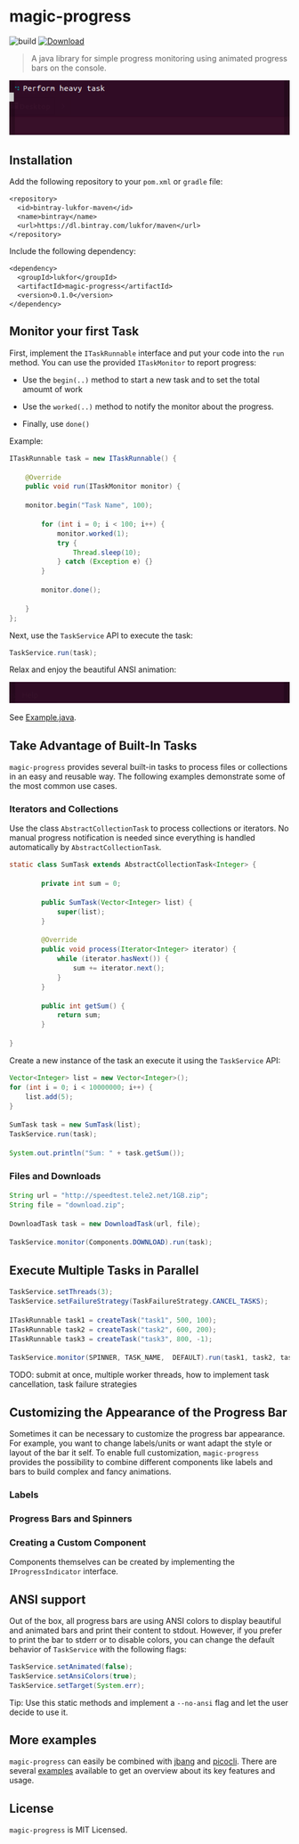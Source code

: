 # magic-progress

![build](https://github.com/lukfor/magic-progress/workflows/build/badge.svg)
[ ![Download](https://api.bintray.com/packages/lukfor/maven/magic-progress/images/download.svg) ](https://bintray.com/lukfor/maven/magic-progress/_latestVersion)

> A java library for simple progress monitoring using animated progress bars on the console.

![Showcase](examples/showcase.gif)

## Installation

Add the following repository to your `pom.xml` or `gradle` file:

    <repository>
      <id>bintray-lukfor-maven</id>
      <name>bintray</name>
      <url>https://dl.bintray.com/lukfor/maven</url>
    </repository>

Include the following dependency:

    <dependency>
      <groupId>lukfor</groupId>
      <artifactId>magic-progress</artifactId>
      <version>0.1.0</version>
    </dependency>

## Monitor your first Task

First, implement the `ITaskRunnable` interface and put your code into the `run` method. You can use the provided `ITaskMonitor` to report progress:

-   Use the `begin(..)` method to start a new task and to set the total amoumt of work

-   Use the `worked(..)` method to notify the monitor about the progress.

-   Finally, use `done()`

Example:

```java
ITaskRunnable task = new ITaskRunnable() {

	@Override
	public void run(ITaskMonitor monitor) {

	monitor.begin("Task Name", 100);

		for (int i = 0; i < 100; i++) {
			monitor.worked(1);
			try {
				Thread.sleep(10);
			} catch (Exception e) {}
		}

		monitor.done();

	}
};
```

Next, use the `TaskService` API to execute the task:

```java
TaskService.run(task);
```

Relax and enjoy the beautiful ANSI animation:

![Example](examples/example.gif)

See [Example.java](https://github.com/lukfor/magic-progress/tree/master/examples/Example.java).

## Take Advantage of Built-In Tasks

`magic-progress` provides several built-in tasks to process files or collections in an easy and reusable way. The following examples demonstrate some of the most common use cases.

### Iterators and Collections

Use the class `AbstractCollectionTask` to process collections or iterators. No manual progress notification is needed since everything is handled automatically by `AbstractCollectionTask`.

```java
static class SumTask extends AbstractCollectionTask<Integer> {

		private int sum = 0;

		public SumTask(Vector<Integer> list) {
			super(list);
		}

		@Override
		public void process(Iterator<Integer> iterator) {
			while (iterator.hasNext()) {
				sum += iterator.next();
			}
		}

		public int getSum() {
			return sum;
		}

}
```

Create a new instance of the task an execute it using the `TaskService` API:

```java
Vector<Integer> list = new Vector<Integer>();
for (int i = 0; i < 10000000; i++) {
	list.add(5);
}

SumTask task = new SumTask(list);
TaskService.run(task);

System.out.println("Sum: " + task.getSum());
```

### Files and Downloads

```java
String url = "http://speedtest.tele2.net/1GB.zip";
String file = "download.zip";

DownloadTask task = new DownloadTask(url, file);

TaskService.monitor(Components.DOWNLOAD).run(task);
```

## Execute Multiple Tasks in Parallel

```java
TaskService.setThreads(3);
TaskService.setFailureStrategy(TaskFailureStrategy.CANCEL_TASKS);

ITaskRunnable task1 = createTask("task1", 500, 100);
ITaskRunnable task2 = createTask("task2", 600, 200);
ITaskRunnable task3 = createTask("task3", 800, -1);

TaskService.monitor(SPINNER, TASK_NAME,  DEFAULT).run(task1, task2, task3);
```

TODO: submit at once, multiple worker threads, how to implement task cancellation, task failure strategies

## Customizing the Appearance of the Progress Bar

Sometimes it can be necessary to customize the progress bar appearance. For example, you want to change labels/units or want adapt the style or layout of the bar it self. To enable full customization, `magic-progress` provides the possibility to combine different components like labels and bars to build complex and fancy animations.

### Labels

### Progress Bars and Spinners

### Creating a Custom Component

Components themselves can be created by implementing the `IProgressIndicator` interface.

## ANSI support

Out of the box, all progress bars are using ANSI colors to display beautiful and animated bars and print their content to stdout. However, if you prefer to print the bar to stderr or to disable colors, you can change the default behavior of `TaskService` with the following flags:

```java
TaskService.setAnimated(false);
TaskService.setAnsiColors(true);
TaskService.setTarget(System.err);
```

Tip: Use this static methods and implement a `--no-ansi` flag and let the user decide to use it.

## More examples

`magic-progress` can easily be combined with [jbang](https://jbang.dev/) and [picocli](https://picocli.info/). There are several [examples](https://github.com/lukfor/magic-progress/tree/master/examples) available to get an overview about its key features and usage.

## License

`magic-progress` is MIT Licensed.
